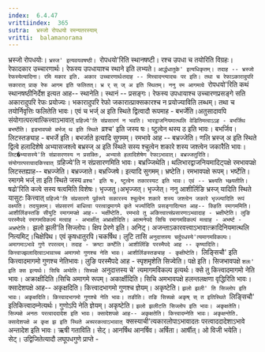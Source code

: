```yaml
---
index:  6.4.47
vrittiindex:  365
sutra:  भ्रस्जो रोपधयो रमन्यतरस्याम्
vritti:  balamanorama 
---
```


भ्रस्जो रोपधयोः। `भ्रस्ज' इत्यवयवषष्ठी। `रोपधयो'रिति स्थानषष्टी। रश्च उपधा च तयोरिति विग्रहः। रेफादकार उच्चारणार्थः। रेफस्य उपधायाश्च स्थाने इति लभ्यते। `आर्द्धधातुके' इत्यधिकृतम्। तदाह -- भ्रस्जो रेफस्येत्यादिना। रमि मकार इति. अकार उच्चारणार्थःतदाह -- मित्त्वादन्त्यादचः पर इति। तथा च रेफाऽकारादुपरि सकारात् प्राक् रेफ आगम इति फलितत्। भ्र र् स् ज् अ इति स्थितम्। ननु रम आगमत्वे `रोपधयो'रिति कथं स्थानषष्ठीनिर्देश इत्यत आह-- स्थानेति। स्थानं -- प्रसङ्गः। रेफस्य उपधायाश्च उच्चारणप्रसङ्गे सति अकारादुपरि रेफः प्रयोज्यः। भकारादुपरि रेफो जकारात्प्राक्सकारश्च न प्रयोज्याविति लब्धम्। तथा च तयोर्निवृत्तिः फलितेति भावः। एवं च भर्ज् अ इति स्थिते द्वित्वादौ रूपमाह - बभर्जेति।अतुसादावपि संयोगात्परत्वात्कित्त्वाऽभावात् `ग्रहिज्ये'ति संप्रसारणं न भवति। भारद्वाजनियमात्थलि वेडितिमत्वाऽऽह - बभर्जिथ बभर्ष्ठेति। इडभावपक्षे बर्भज् थ इति स्थिते `व्रश्च' इति जस्य षः। ष्टुत्वेन थस्य ठ इति भावः। बभर्जिव। लिटस्तङ्याह - बभर्जे इति। बभर्जाते इत्यादि सुगमम्। रमभावे आह -- बभ्रज्जेति। णलि भ्रस्ज् अ इति स्थिते द्वित्वे हलादिशेषे अभ्यासजश्त्वे बभ्रस्ज् अ इति स्थिते सस्य श्चुत्वेन शकारे शस्य जश्त्वेन जकारैति भावः। `लिट�भ्यासस्ये'ति संप्रासरणस्य न प्रसक्तिः, अभ्यासे हलादिशेषेण रेफाऽभावात्। बभ्रज्जतुरिति। संयोगात्परत्वादकित्त्वात् `ग्रहिज्ये'ति न संप्रसारणमिति भावः। बभ्रज्जिथेति। थलिभारद्वाजनियमादिट्पक्षे रमभावपक्षे लिटस्तह्याह-- बभ्रज्जेति। बभ्रज्जाते। बभ्रज्जिषे। इत्यादि सुगमम्। भ्रष्टेति। रमभावपक्षे रूपम्। भर्ष्टेति। रमागमे भर्ज् ता इति स्थिते जस्य `व्रश्च' इति षः, ष्टुत्वेन तकारस्यट इति भावः। एवं -- भ्रक्ष्यति भक्ष्र्यतीति। `षढो'रिति कत्वे सस्य षत्वमिति विशेषः। भृज्जतु।अभृज्जत्। भृज्जेत्। ननु आशीर्लिङि भ्रस्ज् यादिति स्थिते यासुटः कित्त्वात् `ग्रहिज्ये'ति संप्रसारणे पूर्वरूपे सकारस्य श्चुत्वेन शकारे शस्य जश्त्वेन जकारे भृज्ज्यादिति रूपं वक्ष्यति। तदयुक्तम्। संप्रसारणं बाधित्वा परत्वाद्रमागमे कृते भर्ज्यादिति प्रसङ्गादित्यत आह-- क्ङिति रमागममिति। आशीर्लिङस्तङि सीयुटि रमागमपक्षे आह-- भर्क्षीष्टेति. रमभावे तु अकित्त्वात्संप्रसारणाऽभवादाह - भ्रक्षीष्टेति। लुङि परस्मैपदे रमागमविकल्पं मत्वाह - अभार्क्षीत् अभ्राक्षीदिति। आत्मनेपदे सिचि रमागमविकल्पं मत्वाह - अभर्ष्ट - अभ्रष्टेति। `झलो झली'ति सिज्लोपः। क्षिप प्रेरणे इति। अनिट्। अजन्ताऽकारवत्त्वाऽभावात्क्रादिनियमात्थलि नित्यमिट्।चिक्षेपिथ। एवं कृषधातुरपि।चकर्षिथ। लुटि तासि `अनुदात्तस्य चर्दुपधस्ये'त्यमागमविकल्पः। अमागमाऽभावे गुणे रपरत्वम्। तदाह - क्रष्टा कर्ष्टेति। आशीर्लिङि परस्मैपदे आह -- कृष्यादिति। कित्त्वाज्झलादित्वाऽभावाच्च अमागमो गुणश्च नेति भावः। आशीर्लिङस्तङ्याह - कृक्षीष्टेति। `लिङ्सिचौ' इति कित्त्वादमागमो गुणश्च नेतिभावः। लुङि परस्मैपदे आह - स्पृशमृशेति सिज्वेति। पक्षे इति। सिजभावपक्षे `शलः' इति क्स इत्यर्थः। सिचि अम्वेति। सिच्पक्षे `अनुदात्तस्य चे' त्यमागमविकल्प इत्यर्थः। क्से तु कित्त्वादमागमो नेति भावः। अक्राक्षीदिति।सिचि अमागमे रूपम्। अकार्क्षीदिति। सिचि अमभावपक्षे हलन्तलक्षणा वृद्धिरिति भावः। क्सादेशपक्षे आह-- अकृक्षदिति। कित्त्वादभागमो गुणश्च ज्ञेयम्। अकृष्टेति। `झलो झली' ति सिज्लोप इति भावः। अकृक्षदिति। कित्त्वादभागमो गुणश्चे नेति भावः। तङीति। तङि सिच्पक्षे अकृष् स् त इतिस्थिते `लिङ्सिचौ' इतिकित्त्वादम्नेत्यर्थः। गुणोऽपि नेति ज्ञेयम्। अकृष्टेति। `झलो झलीटति सिज्लोप इति भावः। अकृक्षतेति। सिज्पक्षे अनतः परत्वाददादेश इति भावः। क्सादेशपक्षे आह-- अकृक्षतेति। कित्त्वादम्नेति भावः। अकृक्षन्तेति. क्सादेशपक्षे अ कृक्ष झ इति स्थिते अच्परकत्वाऽभावात् `क्सस्याची'त्यकारलोपाऽभावादतः परत्वाददादेशाऽभावे अन्तादेश इति भावः। ऋषी गताविति। सेट्। आनर्षिथ आनर्षिव। अर्षिता। आर्षीत्। ओ विजी भयेति। सेट्। उद्विजितेत्यादौ लघूपधगुणे प्राप्ते -

